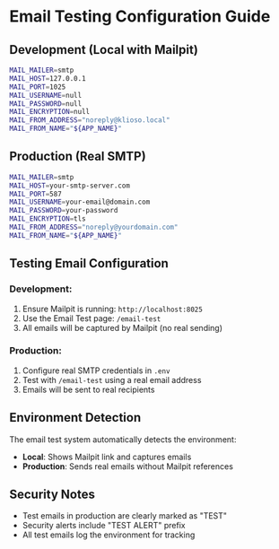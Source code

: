 # Email Testing Configuration Guide

## Development (Local with Mailpit)
```bash
MAIL_MAILER=smtp
MAIL_HOST=127.0.0.1
MAIL_PORT=1025
MAIL_USERNAME=null
MAIL_PASSWORD=null
MAIL_ENCRYPTION=null
MAIL_FROM_ADDRESS="noreply@klioso.local"
MAIL_FROM_NAME="${APP_NAME}"
```

## Production (Real SMTP)
```bash
MAIL_MAILER=smtp
MAIL_HOST=your-smtp-server.com
MAIL_PORT=587
MAIL_USERNAME=your-email@domain.com
MAIL_PASSWORD=your-password
MAIL_ENCRYPTION=tls
MAIL_FROM_ADDRESS="noreply@yourdomain.com"
MAIL_FROM_NAME="${APP_NAME}"
```

## Testing Email Configuration

### Development:
1. Ensure Mailpit is running: `http://localhost:8025`
2. Use the Email Test page: `/email-test`
3. All emails will be captured by Mailpit (no real sending)

### Production:
1. Configure real SMTP credentials in `.env`
2. Test with `/email-test` using a real email address
3. Emails will be sent to real recipients

## Environment Detection

The email test system automatically detects the environment:
- **Local**: Shows Mailpit link and captures emails
- **Production**: Sends real emails without Mailpit references

## Security Notes

- Test emails in production are clearly marked as "TEST" 
- Security alerts include "TEST ALERT" prefix
- All test emails log the environment for tracking
